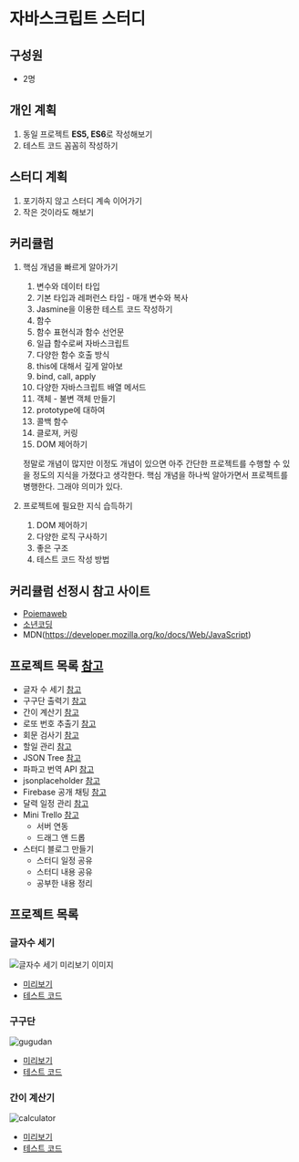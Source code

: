 # 자바스크립트 스터디

## 구성원

- 2명

## 개인 계획

1. 동일 프로젝트 **ES5, ES6**로 작성해보기
2. 테스트 코드 꼼꼼히 작성하기

## 스터디 계획

1. 포기하지 않고 스터디 계속 이어가기
2. 작은 것이라도 해보기

## 커리큘럼

1. 핵심 개념을 빠르게 알아가기

   1. 변수와 데이터 타입
   2. 기본 타입과 레퍼런스 타입 - 매개 변수와 복사
   3. Jasmine을 이용한 테스트 코드 작성하기
   4. 함수
   5. 함수 표현식과 함수 선언문
   6. 일급 함수로써 자바스크립트
   7. 다양한 함수 호출 방식
   8. this에 대해서 깊게 알아보
   9. bind, call, apply
   10. 다양한 자바스크립트 배열 메서드
   11. 객체 - 불변 객체 만들기
   12. prototype에 대하여
   13. 콜백 함수
   14. 클로져, 커링
   15. DOM 제어하기

   정말로 개념이 많지만 이정도 개념이 있으면 아주 간단한 프로젝트를 수행할 수 있을 정도의 지식을 가졌다고 생각한다. 핵심 개념을 하나씩 알아가면서 프로젝트를 병행한다. 그래야 의미가 있다.

2. 프로젝트에 필요한 지식 습득하기

   1. DOM 제어하기
   2. 다양한 로직 구사하기
   3. 좋은 구조
   4. 테스트 코드 작성 방법

## 커리큘럼 선정시 참고 사이트

- [Poiemaweb](https://poiemaweb.com/)
- [소년코딩](https://boycoding.tistory.com/1?category=915176)
- MDN(https://developer.mozilla.org/ko/docs/Web/JavaScript)

## 프로젝트 목록 [참고](https://ovenapp.io/project/HmgYabE5RJqeraKBf3FogK1DIS61ljhs#U5Ndl)

- 글자 수 세기 [참고](https://ovenapp.io/view/HmgYabE5RJqeraKBf3FogK1DIS61ljhs/U5Ndl)
- 구구단 출력기 [참고](https://ovenapp.io/view/HmgYabE5RJqeraKBf3FogK1DIS61ljhs/ebFY5)
- 간이 계산기 [참고](https://ovenapp.io/view/HmgYabE5RJqeraKBf3FogK1DIS61ljhs/SdSyp)
- 로또 번호 추출기 [참고](https://ovenapp.io/view/HmgYabE5RJqeraKBf3FogK1DIS61ljhs/7AoA7)
- 회문 검사기 [참고](https://ovenapp.io/view/HmgYabE5RJqeraKBf3FogK1DIS61ljhs/OdDUd)
- 할일 관리 [참고](https://ovenapp.io/view/HmgYabE5RJqeraKBf3FogK1DIS61ljhs/Rh71v)
- JSON Tree [참고](https://ovenapp.io/view/HmgYabE5RJqeraKBf3FogK1DIS61ljhs/DN3yq)
- 파파고 번역 API [참고](https://ovenapp.io/view/HmgYabE5RJqeraKBf3FogK1DIS61ljhs/yDc5E)
- jsonplaceholder [참고](https://ovenapp.io/view/HmgYabE5RJqeraKBf3FogK1DIS61ljhs/jj7Eg)
- Firebase 공개 채팅 [참고](https://ovenapp.io/view/HmgYabE5RJqeraKBf3FogK1DIS61ljhs/lR0Py)
- 달력 일정 관리 [참고](https://ovenapp.io/view/HmgYabE5RJqeraKBf3FogK1DIS61ljhs/ko0W2)
- Mini Trello [참고](https://ovenapp.io/view/HmgYabE5RJqeraKBf3FogK1DIS61ljhs/jGh2J)
  - 서버 연동
  - 드래그 앤 드롭
- 스터디 블로그 만들기
  - 스터디 일정 공유
  - 스터디 내용 공유
  - 공부한 내용 정리

## 프로젝트 목록

### 글자수 세기

![글자수 세기 미리보기 이미지](https://user-images.githubusercontent.com/27342882/71428408-fb234800-2703-11ea-9c05-62fbb19db718.PNG)

- [미리보기](https://ryuhangyeong.github.io/js-study/projects/countingLetters/es5/)
- [테스트 코드](https://ryuhangyeong.github.io/js-study/projects/countingLetters/es5/tests/)

### 구구단

![gugudan](https://user-images.githubusercontent.com/27342882/72396238-60a4aa80-377f-11ea-9d65-27562f497e39.PNG)

- [미리보기](https://ryuhangyeong.github.io/js-study/projects/gugudan/es5/)
- [테스트 코드](https://ryuhangyeong.github.io/js-study/projects/gugudan/es5/tests/)

### 간이 계산기

![calculator](https://user-images.githubusercontent.com/27342882/75002864-3db99480-54a9-11ea-92b6-c5783bfb5778.PNG)

- [미리보기](https://ryuhangyeong.github.io/js-study/projects/calculator/es5/)
- [테스트 코드](https://ryuhangyeong.github.io/js-study/projects/calculator/es5/tests/)